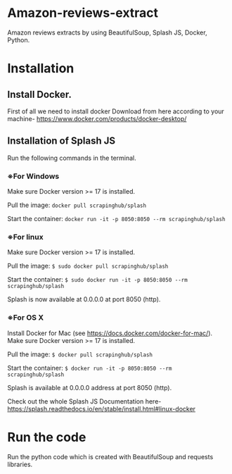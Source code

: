 # Amazon-reviews-extract
Amazon reviews extracts by using BeautifulSoup, Splash JS, Docker, Python.

# Installation
## Install Docker.
First of all we need to install docker
Download from here according to your machine- 
<a href="https://www.docker.com/products/docker-desktop/"> https://www.docker.com/products/docker-desktop/</a>

## Installation of Splash JS

Run the following commands in the terminal.
### ※For Windows
Make sure Docker version >= 17 is installed.

Pull the image:
```docker pull scrapinghub/splash```

Start the container:
```docker run -it -p 8050:8050 --rm scrapinghub/splash```

### ※For linux
Make sure Docker version >= 17 is installed.

Pull the image:
```$ sudo docker pull scrapinghub/splash```

Start the container:
```$ sudo docker run -it -p 8050:8050 --rm scrapinghub/splash```

Splash is now available at 0.0.0.0 at port 8050 (http).

### ※For OS X
Install Docker for Mac (see https://docs.docker.com/docker-for-mac/). Make sure Docker version >= 17 is installed.

Pull the image:
```$ docker pull scrapinghub/splash```

Start the container:
```$ docker run -it -p 8050:8050 --rm scrapinghub/splash```

Splash is available at 0.0.0.0 address at port 8050 (http).

Check out the whole Splash JS Documentation here- <a href="https://splash.readthedocs.io/en/stable/install.html#linux-docker">https://splash.readthedocs.io/en/stable/install.html#linux-docker</a>

# Run the code
Run the python code which is created with BeautifulSoup and requests libraries.
